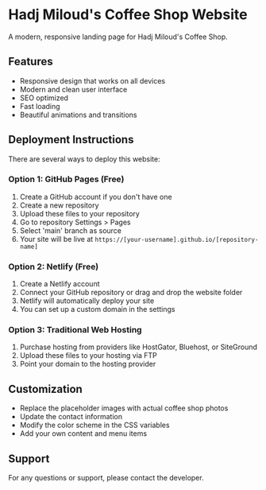 # Hadj Miloud's Coffee Shop Website

A modern, responsive landing page for Hadj Miloud's Coffee Shop.

## Features

- Responsive design that works on all devices
- Modern and clean user interface
- SEO optimized
- Fast loading
- Beautiful animations and transitions

## Deployment Instructions

There are several ways to deploy this website:

### Option 1: GitHub Pages (Free)
1. Create a GitHub account if you don't have one
2. Create a new repository
3. Upload these files to your repository
4. Go to repository Settings > Pages
5. Select 'main' branch as source
6. Your site will be live at `https://[your-username].github.io/[repository-name]`

### Option 2: Netlify (Free)
1. Create a Netlify account
2. Connect your GitHub repository or drag and drop the website folder
3. Netlify will automatically deploy your site
4. You can set up a custom domain in the settings

### Option 3: Traditional Web Hosting
1. Purchase hosting from providers like HostGator, Bluehost, or SiteGround
2. Upload these files to your hosting via FTP
3. Point your domain to the hosting provider

## Customization

- Replace the placeholder images with actual coffee shop photos
- Update the contact information
- Modify the color scheme in the CSS variables
- Add your own content and menu items

## Support

For any questions or support, please contact the developer.
